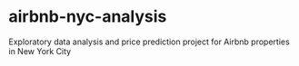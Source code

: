 # airbnb-nyc-analysis
Exploratory data analysis and price prediction project for Airbnb properties in New York City
